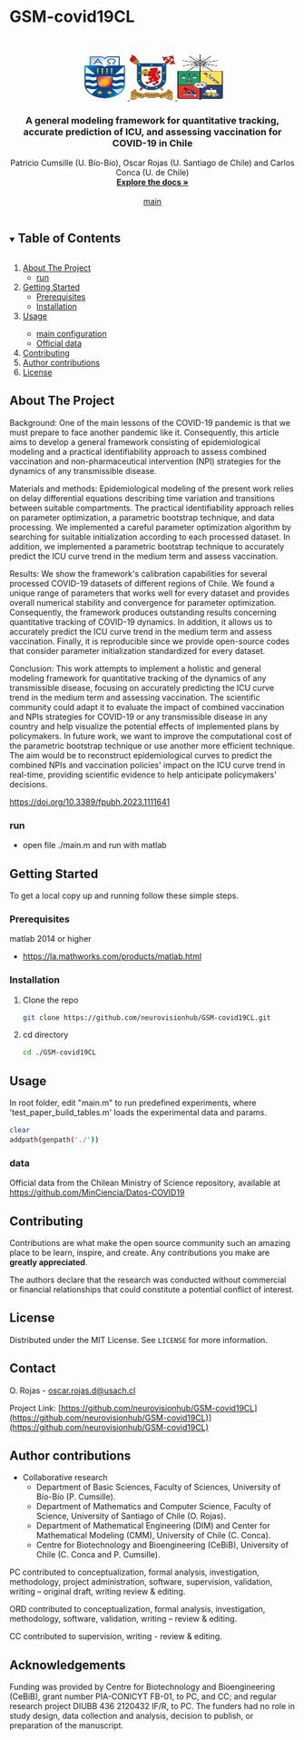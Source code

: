 # GSM-covid19CL
 <!-- PROJECT LOGO -->
<br />
<p align="center">
  <a href="https://github.com/neurovisionhub/GSM-covid19CL">
    <img src="images/logobiobio.png" alt="Logo" width="80" height="80">
    <img src="images/logo_usach.png" alt="Logo" width="80" height="80">
    <img src="images/logouchile.png" alt="Logo" width="80" height="80">
  </a>

  <h3 align="center">A general modeling framework for quantitative tracking, accurate prediction of ICU, and assessing vaccination for COVID-19 in Chile</h3>

  <p align="center">
    Patricio Cumsille (U. Bío-Bío), Oscar Rojas (U. Santiago de Chile) and Carlos Conca (U. de Chile)
    <br />
    <a href="https://github.com/neurovisionhub/GSM-covid19CL"><strong>Explore the docs »</strong></a>
    <br />
    <br />
    <a href="https://github.com/neurovisionhub/GSM-covid19CL/blob/main/main.m">main</a>
  </p>
</p>

<!-- TABLE OF CONTENTS -->
<details open="open">
  <summary><h2 style="display: inline-block">Table of Contents</h2></summary>
  <ol>
    <li>
      <a href="#about-the-project">About The Project</a>
      <ul>
        <li><a href="#run">run</a></li>
      </ul>
    </li>
    <li>
      <a href="#getting-started">Getting Started</a>
      <ul>
        <li><a href="#prerequisites">Prerequisites</a></li>
        <li><a href="#installation">Installation</a></li>
      </ul>
    </li>
    <li><a href="#usage">Usage</a></li>
   <ul>
        <li><a href="#run">main configuration</a></li>
        <li><a href="#data">Official data</a></li>
      </ul>    
    <li><a href="#contributing">Contributing</a></li>
     <li><a href="#Author-contributions">Author contributions</a></li> 
      <li><a href="#license">License</a></li>
 <!--   <li><a href="#contact">Contact</a></li>
    <li><a href="#acknowledgements">Acknowledgements</a></li>-->
  </ol>
</details>



<!-- ABOUT THE PROJECT -->
## About The Project

Background: One of the main lessons of the COVID-19 pandemic is that we must prepare to face another pandemic like it. Consequently, this article aims to develop a general framework consisting of epidemiological modeling and a practical identifiability approach to assess combined vaccination and non-pharmaceutical intervention (NPI) strategies for the dynamics of any transmissible disease.

Materials and methods: Epidemiological modeling of the present work relies on delay differential equations describing time variation and transitions between suitable compartments. The practical identifiability approach relies on parameter optimization, a parametric bootstrap technique, and data processing. We implemented a careful parameter optimization algorithm by searching for suitable initialization according to each processed dataset. In addition, we implemented a parametric bootstrap technique to accurately predict the ICU curve trend in the medium term and assess vaccination.

Results: We show the framework's calibration capabilities for several processed COVID-19 datasets of different regions of Chile. We found a unique range of parameters that works well for every dataset and provides overall numerical stability and convergence for parameter optimization. Consequently, the framework produces outstanding results concerning quantitative tracking of COVID-19 dynamics. In addition, it allows us to accurately predict the ICU curve trend in the medium term and assess vaccination. Finally, it is reproducible since we provide open-source codes that consider parameter initialization standardized for every dataset.

Conclusion: This work attempts to implement a holistic and general modeling framework for quantitative tracking of the dynamics of any transmissible disease, focusing on accurately predicting the ICU curve trend in the medium term and assessing vaccination. The scientific community could adapt it to evaluate the impact of combined vaccination and NPIs strategies for COVID-19 or any transmissible disease in any country and help visualize the potential effects of implemented plans by policymakers. In future work, we want to improve the computational cost of the parametric bootstrap technique or use another more efficient technique. The aim would be to reconstruct epidemiological curves to predict the combined NPIs and vaccination policies' impact on the ICU curve trend in real-time, providing scientific evidence to help anticipate policymakers' decisions.

<a href="https://doi.org/10.3389/fpubh.2023.1111641">https://doi.org/10.3389/fpubh.2023.1111641</a>

### run 

* open file ./main.m and run with matlab 

<!-- GETTING STARTED -->
## Getting Started

To get a local copy up and running follow these simple steps.

### Prerequisites
matlab 2014 or higher

* https://la.mathworks.com/products/matlab.html 

### Installation

1. Clone the repo
   ```sh
   git clone https://github.com/neurovisionhub/GSM-covid19CL.git
   ```
2. cd directory
   ```sh 
   cd ./GSM-covid19CL
   ```
<!-- USAGE EXAMPLES -->
## Usage
In root folder, edit "main.m" to run predefined experiments, where 'test_paper_build_tables.m' loads the experimental data and params.
   ```sh
clear
addpath(genpath('./'))
```

### data

Official data from the Chilean Ministry of Science repository, available at https://github.com/MinCiencia/Datos-COVID19 

## Contributing
<!-- CONTRIBUTING -->

Contributions are what make the open source community such an amazing place to be learn, inspire, and create. Any contributions you make are **greatly appreciated**.
<!-- CONFLICT OF INTEREST STATEMENT -->
The authors declare that the research was conducted without commercial or financial relationships that could constitute a potential conflict of interest.

<!-- LICENSE -->
## License

Distributed under the MIT License. See `LICENSE` for more information.

<!-- CONTACT -->
## Contact

O. Rojas - oscar.rojas.d@usach.cl

Project Link: [https://github.com/neurovisionhub/GSM-covid19CL](https://github.com/neurovisionhub/GSM-covid19CL)](https://github.com/neurovisionhub/GSM-covid19CL)

## Author contributions
<!-- AUTHOR CONTRIBUTIONS -->

- Collaborative research
  - Department of Basic Sciences, Faculty of Sciences, University of Bío-Bío (P. Cumsille).
  - Department of Mathematics and Computer Science, Faculty of Science, University of Santiago of Chile (O. Rojas).
  - Department of Mathematical Engineering (DIM) and Center for Mathematical Modeling (CMM), University of Chile (C. Conca).
  - Centre for Biotechnology and Bioengineering (CeBiB), University of Chile (C. Conca and P. Cumsille).

PC contributed to conceptualization, formal analysis, investigation, methodology, project administration, software, supervision, validation, writing – original draft, writing review & editing.

ORD contributed to conceptualization, formal analysis, investigation, methodology, software, validation, writing – review & editing.

CC contributed to supervision, writing - review & editing.

<!-- ACKNOWLEDGEMENTS -->
## Acknowledgements
Funding was provided by Centre for Biotechnology and Bioengineering (CeBiB), grant number PIA-CONICYT FB-01, to PC, and CC; and regular research project DIUBB
436 2120432 IF/R, to PC. The funders had no role in study design, data collection and analysis, decision to publish, or preparation of the manuscript.

<!-- 
<a rel="license" href="http://creativecommons.org/licenses/by/4.0/"><img alt="Creative Commons License" style="border-width:0" src="https://i.creativecommons.org/l/by/4.0/88x31.png" /></a><br />This work is licensed under a <a rel="license" href="http://creativecommons.org/licenses/by/4.0/">Creative Commons Attribution 4.0 International License</a>.

